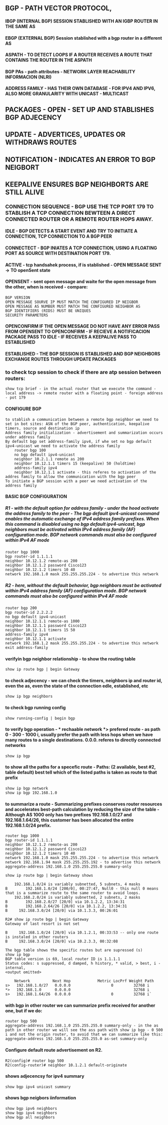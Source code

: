 ## BGP - PATH VECTOR PROTOCOL,
#### IBGP (INTERNAL BGP) SESSION STABLISHED WITH AN IGBP ROUTER IN THE SAME AS
#### EBGP (EXTERNAL BGP) Session stablished with a bgp router in a different AS
#### ASPATH - TO DETECT LOOPS IF A ROUTER RECEIVES A ROUTE THAT CONTAINS THE ROUTER IN THE ASPATH
#### BGP PAs - path attributes - NETWORK LAYER REACHABILITY INFORMACION (NLRI)
#### ADDRESS FAMILY - HAS THEIR OWN DATABASE - FOR IPV4 AND IPV6, ALSO MORE GRANULARITY WITH UNICAST - MULTICAST
## PACKAGES - OPEN - SET UP AND STABLISHES BGP ADJECENCY
## UPDATE - ADVERTICES, UPDATES OR WITHDRAWS ROUTES
## NOTIFICATION - INDICATES AN ERROR TO BGP NEIGBORT
## KEEPALIVE ENSURES BGP NEIGHBORTS ARE STILL ALIVE

### CONNECTION SEQUENCE - BGP USE THE TCP PORT 179 TO STABLISH A TCP CONNECTION BEWTEEN A DIRECT CONNECTED ROUTER OR A REMOTE ROUTER HOPS AWAY.
#### IDLE - BGP DETECTS A START EVENT AND TRY TO INITIATE A CONNECTION, TCP CONNECTION TO A BGP PEER
#### CONNECTECT - BGP INIATES A TCP CONNECTION, USING A FLOATING PORT AS SOURCE WITH DESTINATION PORT 179. 
#### ACTIVE - tcp handsahek process, if is stablished - OPEN MESSAGE SENT -> TO openSent state
#### OPENSENT - sent open message and waite for the open message from the other, when is received - compare:
    BGP VERSION
    OPEN MESSAGE SOURVE IP MUST MATCH THE CONFIGURED IP NEIGBOR
    OPEN MESSAGE AS NUMBER MUST MATCH THE CONFIGURED NEIGHBOR AS
    BGP IDENTIFIERS (RIDS) MUST BE UNIQUES
    SECURITY PARAMETERS
#### OPENCONFIRM IF THE OPEN MESSAGE DO NOT HAVE ANY ERROR PASS FROM OPENSENT TO OPENCONFIRM - IF RECIEVE A NOTIFICACION PACKAGE PASS TO IDLE - IF RECEIVES A KEEPALIVE PASS TO ESTABLISHED
#### ESTABLISHED - THE BGP SESSION IS STABLISHED AND BGP NEIGHBORS EXCHANGE ROUTES THROUGH UPDATE PACKAGES 

### to check tcp session to check if there are atp session between routers:
    show tcp brief - in the actual router that we execute the command - local address -> remote router with a floating point - foreign address - pot 179

#### CONFIGURE BGP
    to stablish a communication between a remote bgp neighbor we need to set in bot sites: ASN of the BGP peer, authentication, keepalive timers, source and destination ip 
    Address family initialization - advertisement and summarization occurs under address family
    By default bgp set address-family ipv4, if whe set no bgp default ipv4-unicast we need to activate the address family
        router bgp 100
        no bgp default ipv4-unicast
        neighbor 10.2.1.1 remote as 200
        neighbor 10.12.1.1 timers 15 (keepalive) 50 (holdtime)
        address-family ipv4
        neighbor 10.12.1.1 activate - this referes to activation of the addres family to allow the communication with the bgp peer
    To initiate a BGP session with a peer we need activation of the address family 

#### BASIC BGP CONFIGURATION 
##### R1 - with the default option for address family - under the hood activate the address family to the peer - The bgp default ipv4-unicast command enables the automatic exchange of IPv4 address family prefixes. When this command is disabled using no bgp default ipv4-unicast, bgp neighbors must be activated within IPv4 address family (AF) configuration mode. BGP network commands must also be configured within IPv4 AF mode
    router bgp 1000
    bgp router-id 1.1.1.1
    neighbor 10.12.1.2 remote-as 200
    neighbor 10.12.1.2 password Cisco123
    neighbor 10.12.1.2 timers 10 40 
    network 192.168.1.0 mask 255.255.255.224 - to advertise this network

##### R2 - here, without the default behavior,  bgp neighbors must be activated within IPv4 address family (AF) configuration mode. BGP network commands must also be configured within IPv4 AF mode
    router bgp 200
    bgp router-id 2.2.2.2
    no bgp default ipv4-unicast
    neighbor 10.12.1.1 remote-as 1000
    neighbor 10.12.1.1 password Cisco123
    neighbor 10.12.1.1 timers 15 50
    address-family ipv4
    neighbor 10.12.1.1 activate 
    network 192.168.1.2 mask 255.255.255.224 - to advertise this network
    exit address-family

#### verifyin bgp neighbor relationship - to show the routing table
    show ip route bgp | begin Gateway

#### to check adjecency - we can check the timers, neighbors ip and router id, even the as, even the state of the connection edle, established, etc 
    show ip bgp neighbors

#### to check bgp running config
    show running-config | begin bgp

#### to verify bgp operation - * rechaable network *> prefered route - as path 0 - 300 - 1000 i, usually prefer the path with less hops when we have many routes to a single destinations. 0.0.0. referes to directly connected networks
    show ip bgp

#### to show all the paths for a specefic route - Paths: (2 available, best #2, table default) best tell which of the listed paths is taken as route to that prefix
    show ip bgp network 
    show ip bgp 192.168.1.0

#### to summarize a route - Summarizing prefixes conserves router resources and accelerates best-path calculation by reducing the size of the table - Although AS 1000 only has two prefixes 192.168.1.0/27 and 192.168.1.64/26, this customer has been allocated the entire 192.168.1.0/24 prefix.
    router bgp 1000
    bgp router-id 1.1.1.1
    neighbor 10.12.1.2 remote-as 200
    neighbor 10.12.1.2 password Cisco123
    neighbor 10.12.1.2 timers 10 40 
    network 192.168.1.0 mask 255.255.255.224 - to advertise this network
    network 192.168.1.94 mask 255.255.255.192 - to advertise this network
    aggregate-address 192.168.1.0 255.255.255.0 summary-only

    show ip route bgp | begin Gateway shows 

        192.168.1.0/24 is variably subnetted, 5 subnets, 4 masks
    B        192.168.1.0/24 [200/0], 00:27:47, Null0 - this null 0 means that is a summarize route to the same router to avoid loops.
        192.168.2.0/24 is variably subnetted, 2 subnets, 2 masks
    B        192.168.2.0/27 [20/0] via 10.1.2.2, 13:34:31
    B        192.168.2.64/26 [20/0] via 10.1.2.2, 13:34:31
    B     192.168.3.0/24 [20/0] via 10.1.3.3, 00:26:01

    R2# show ip route bgp | begin Gateway
    Gateway of last resort is not set

    B     192.168.1.0/24 [20/0] via 10.1.2.1, 00:33:53 -- only one route is instaled in other routers 
    B     192.168.3.0/24 [20/0] via 10.2.3.3, 00:32:08

    The bgp table shows the specific routes but are supressed (s)
    show ip bgp
    BGP table version is 69, local router ID is 1.1.1.1
    Status codes: s suppressed, d damped, h history, * valid, > best, i - internal,
    <output omitted>

        Network          Next Hop            Metric LocPrf Weight Path
    s>   192.168.1.0/27   0.0.0.0                  0         32768 i
    *>   192.168.1.0      0.0.0.0                            32768 i
    s>   192.168.1.64/26  0.0.0.0                  0         32768 i`

#### with bgp in other router we can summarize prefix received for another one, but if we do: 
    router bgp 500
    aggregate-address 192.168.1.0 255.255.255.0 summary-only - in the as path in other router we will see the ass path with show ip bgp - 0 500 i and not the origin router, to avoid that we can summarize like this: 
    aggregate-address 192.168.1.0 255.255.255.0 as-set summary-only

#### Configure default route advertisement on R2.
    R2(config)# router bgp 500
    R2(config-router)# neighbor 10.1.2.1 default-originate

#### shows adjecencsy for ipv4 summary
    show bgp ipv4 unicast summary
#### shows bgp neigbors iinformation 
    show bgp ipv6 neighbors
    show bgp ipv4 neighbors
    show bgp all neighbors
